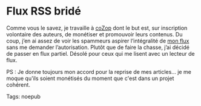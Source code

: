 # Flux RSS bridé

Comme vous le savez, je travaille à [coZop](http://cozop.com) dont le but est, sur inscription volontaire des auteurs, de monétiser et promouvoir leurs contenus. Du coup, j’en ai assez de voir les spammeurs aspirer l’intégralité de [mon flux](http://blog.tcrouzet.com/flux/) sans me demander l’autorisation. Plutôt que de faire la chasse, j’ai décidé de passer en flux partiel. Désolé pour ceux qui me lisent avec un lecteur de flux.

PS : Je donne toujours mon accord pour la reprise de mes articles... je me moque qu'ils soient monétisés du moment que c'est dans un projet cohérent.

Tags: noepub